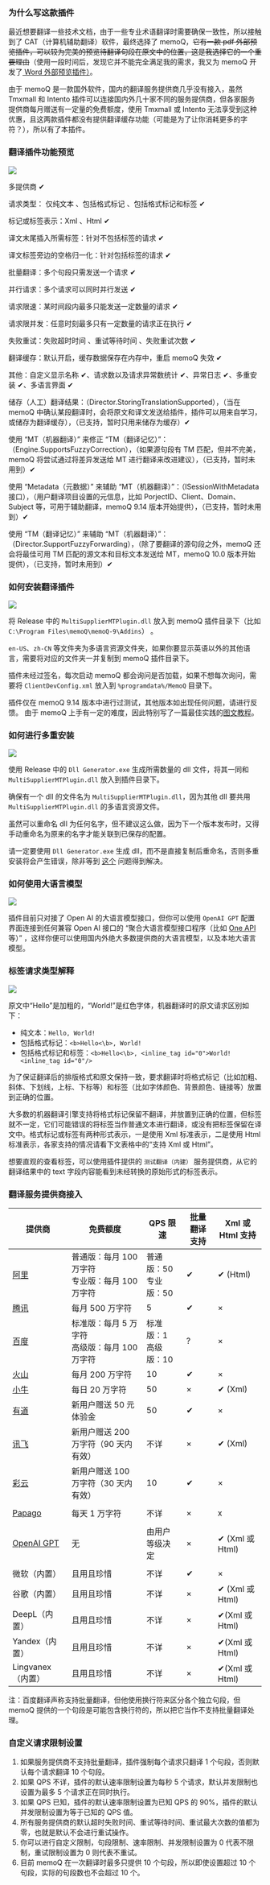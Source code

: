 

### 为什么写这款插件

最近想要翻译一些技术文档，由于一些专业术语翻译时需要确保一致性，所以接触到了 CAT（计算机辅助翻译）软件，最终选择了 memoQ，~~它有一款 pdf 外部预览插件，可以较为完美的预览待翻译句段在原文中的位置，这是我选择它的一个重要理由~~（使用一段时间后，发现它并不能完全满足我的需求，我又为 memoQ 开发了[ Word 外部预览插件）](https://github.com/JuchiaLu/Memoq-Word-Preview)。

由于 memoQ 是一款国外软件，国内的翻译服务提供商几乎没有接入，虽然 Tmxmall 和 Intento 插件可以连接国内外几十家不同的服务提供商，但各家服务提供商每月赠送有一定量的免费额度，使用 Tmxmall 或 Intento 无法享受到这种优惠，且这两款插件都没有提供翻译缓存功能（可能是为了让你消耗更多的字符？），所以有了本插件。

### 翻译插件功能预览

![](https://raw.githubusercontent.com/JuchiaLu/Multi-Supplier-MT-Plugin/master/images/preview.png)

多提供商 ✔



请求类型： 仅纯文本 、包括格式标记 、包括格式标记和标签 ✔

标记或标签表示：Xml 、Html ✔

译文末尾插入所需标签：针对不包括标签的请求 ✔

译文标签旁边的空格归一化：针对包括标签的请求 ✔



批量翻译：多个句段只需发送一个请求 ✔

并行请求：多个请求可以同时并行发送 ✔

请求限速：某时间段内最多只能发送一定数量的请求 ✔

请求限并发：任意时刻最多只有一定数量的请求正在执行 ✔

失败重试：失败超时时间 、重试等待时间 、失败重试次数 ✔

翻译缓存：默认开启，缓存数据保存在内存中，重启 memoQ 失效 ✔



其他：自定义显示名称 ✔、请求数以及请求异常数统计 ✔、异常日志 ✔、多重安装 ✔、多语言界面 ✔



储存（人工）翻译结果：（Director.StoringTranslationSupported），（当在 memoQ 中确认某段翻译时，会将原文和译文发送给插件，插件可以用来自学习，或储存为翻译缓存），（已支持，暂时只用来储存为缓存）✔

使用 “MT（机器翻译）” 来修正 “TM（翻译记忆）”：（Engine.SupportsFuzzyCorrection），（如果源句段有 TM 匹配，但并不完美，memoQ 将尝试通过将差异发送给 MT 进行翻译来改进建议），（已支持，暂时未用到）✔

使用 “Metadata（元数据）” 来辅助 “MT（机器翻译）”：（ISessionWithMetadata 接口），（用户翻译项目设置的元信息，比如 PorjectID、Client、Domain、Subject 等，可用于辅助翻译，memoQ 9.14 版本开始提供），（已支持，暂时未用到）✔

使用 “TM（翻译记忆）” 来辅助 “MT（机器翻译）”：（Director.SupportFuzzyForwarding），（除了要翻译的源句段之外，memoQ 还会将最佳可用 TM 匹配的源文本和目标文本发送给 MT，memoQ 10.0 版本开始提供），（已支持，暂时未用到）✔

### 如何安装翻译插件

![](https://raw.githubusercontent.com/JuchiaLu/Multi-Supplier-MT-Plugin/master/images/installed.png)

将 Release 中的 `MultiSupplierMTPlugin.dll` 放入到 memoQ 插件目录下（比如 `C:\Program Files\memoQ\memoQ-9\Addins`） 。

`en-US`、`zh-CN` 等文件夹为多语言资源文件夹，如果你要显示英语以外的其他语言，需要将对应的文件夹一并复制到 memoQ 插件目录下。

插件未经过签名，每次启动 memoQ 都会询问是否加载，如果不想每次询问，需要将 `ClientDevConfig.xml` 放入到 `%programdata%/MemoQ` 目录下。

插件仅在 memoQ 9.14 版本中进行过测试，其他版本如出现任何问题，请进行反馈。 由于 memoQ 上手有一定的难度，因此特别写了一篇最佳实践的[图文教程](https://github.com/JuchiaLu/Multi-Supplier-MT-Plugin/blob/main/doc/BestPractice.md)。

### 如何进行多重安装

![](https://raw.githubusercontent.com/JuchiaLu/Multi-Supplier-MT-Plugin/master/images/multi%20install.png)

使用 Release 中的 `Dll Generator.exe` 生成所需数量的 dll 文件，将其一同和 `MultiSupplierMTPlugin.dll`  放入到插件目录下。

确保有一个 dll 的文件名为 `MultiSupplierMTPlugin.dll`，因为其他 dll 要共用 `MultiSupplierMTPlugin.dll` 的多语言资源文件。

虽然可以重命名 dll 为任何名字，但不建议这么做，因为下一个版本发布时，又得手动重命名为原来的名字才能关联到已保存的配置。

请一定要使用 `Dll Generator.exe` 生成 dll，而不是直接复制后重命名，否则多重安装将会产生错误，除非等到 [这个](https://github.com/dotnet/aspnetcore/issues/47465) 问题得到解决。

### 如何使用大语言模型

![](https://raw.githubusercontent.com/JuchiaLu/Multi-Supplier-MT-Plugin/master/images/connect%20to%20OneAPI.png)

插件目前只对接了 Open AI 的大语言模型接口，但你可以使用 `OpenAI GPT` 配置界面连接到任何兼容 Open AI 接口的 “聚合大语言模型接口程序（比如 [One API](https://github.com/songquanpeng/one-api) 等）” ，这样你便可以使用国内外绝大多数提供商的大语言模型，以及本地大语言模型。

### 标签请求类型解释

![](https://raw.githubusercontent.com/JuchiaLu/Multi-Supplier-MT-Plugin/master/images/formattings%20and%20tags.png)

原文中“Hello”是加粗的，“World!”是红色字体，机器翻译时的原文请求区别如下：

- 纯文本：`Hello, World!`
- 包括格式标记：`<b>Hello<\b>, World!`
- 包括格式标记和标签：`<b>Hello<\b>, <inline_tag id="0">World!<inline_tag id="0"/>`

为了保证翻译后的排版格式和原文保持一致，要求翻译时将格式标记（比如加粗、斜体、下划线，上标、下标等）和标签（比如字体颜色、背景颜色、链接等）放置到正确的位置。

大多数的机器翻译引擎支持将格式标记保留不翻译，并放置到正确的位置，但标签就不一定，它们可能错误的将标签当作普通文本进行翻译，或没有把标签保留在译文中。格式标记或标签有两种形式表示，一是使用 Xml 标准表示，二是使用 Html 标准表示，各家支持的情况请看下文表格中的“支持 Xml 或 Html”。

想要直观的查看标签，可以使用插件提供的 `测试翻译（内建）` 服务提供商，从它的翻译结果中的 text 字段内容能看到未经转换的原始形式的标签表示。

### 翻译服务提供商接入

| 提供商                                                       | 免费额度                                             | QPS 限速                  | 批量翻译支持 | Xml 或 Html 支持 |
| ------------------------------------------------------------ | ---------------------------------------------------- | ------------------------- | ------------ | ---------------- |
| [阿里](https://www.aliyun.com/product/ai/base_alimt)         | 普通版：每月 100 万字符<br />专业版：每月 100 万字符 | 普通版：50<br/>专业版：50 | ✔            | ✔ (Html)         |
| [腾讯](https://cloud.tencent.com/product/tmt)                | 每月 500 万字符                                      | 5                         | ✔            | ×                |
| [百度](https://fanyi-api.baidu.com/product/11)               | 标准版：每月 5 万字符<br/>高级版：每月 100 万字符    | 标准版：1<br />高级版：10 | ?            | ×                |
| [火山](https://translate.volcengine.com/api)                 | 每月 200 万字符                                      | 10                        | ✔            | ×                |
| [小牛](https://niutrans.com/dev-page)                        | 每日 20 万字符                                       | 50                        | ×            | ✔  (Xml)         |
| [有道](https://fanyi.youdao.com/openapi/)                    | 新用户赠送 50 元体验金                               | 50                        | ✔            | ×                |
| [讯飞](https://www.xfyun.cn/services/xftrans)                | 新用户赠送 200 万字符（90 天内有效）                 | 不详                      | ×            | ✔ (Xml)          |
| [彩云](https://open.caiyunapp.com/%E4%BA%94%E5%88%86%E9%92%9F%E5%AD%A6%E4%BC%9A%E5%BD%A9%E4%BA%91%E5%B0%8F%E8%AF%91_API) | 新用户赠送 100 万字符（30 天内有效）                 | 10                        | ✔            | ×                |
|                                                              |                                                      |                           |              |                  |
| [Papago](https://guide.ncloud-docs.com/docs/en/papagotranslation-api) | 每天 1 万字符                                        | 不详                      | ×            | x                |
|                                                              |                                                      |                           |              |                  |
| [OpenAI GPT](https://platform.openai.com/docs/overview)      | 无                                                   | 由用户等级决定            | ×            | ✔ (Xml 或 Html)  |
|                                                              |                                                      |                           |              |                  |
| 微软（内置）                                                 | 且用且珍惜                                           | 不详                      | ✔            | ×                |
| 谷歌（内置）                                                 | 且用且珍惜                                           | 不详                      | ×            | ✔ (Xml 或 Html)  |
| DeepL（内置）                                                | 且用且珍惜                                           | 不详                      | ×            | ✔(Xml 或 Html)   |
| Yandex（内置）                                               | 且用且珍惜                                           | 不详                      | ×            | ✔(Xml 或 Html)   |
| Lingvanex（内置）                                            | 且用且珍惜                                           | 不详                      | ×            | ✔(Xml 或 Html)   |

注：百度翻译声称支持批量翻译，但他使用换行符来区分各个独立句段，但 memoQ  提供的一个句段是可能包含换行符的，所以把它当作不支持批量翻译处理。

### 自定义请求限制设置

1. 如果服务提供商不支持批量翻译，插件强制每个请求只翻译 1 个句段，否则默认每个请求翻译 10 个句段。
2. 如果 QPS 不详，插件的默认速率限制设置为每秒 5 个请求，默认并发限制也设置为最多 5 个请求正在同时执行。
3. 如果 QPS 已知，插件的默认速率限制设置为已知 QPS 的 90%，插件的默认并发限制设置为等于已知的 QPS 值。
4. 所有服务提供商的默认超时失败时间、重试等待时间、重试最大次数的值都为零，也就是默认不会进行重试操作。
5. 你可以进行自定义限制，句段限制、速率限制、并发限制设置为 0 代表不限制，重试限制设置为 0 则代表不重试。
6. 目前 memoQ 在一次翻译时最多只提供 10 个句段，所以即使设置超过 10 个句段，实际的句段数也不会超过 10 个。
